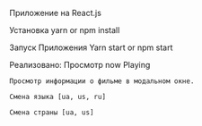 Приложение на React.js


Установка yarn or npm install

Запуск Приложения Yarn start or npm start

Реализовано:
    Просмотр now Playing
    
    Просмотр информации о фильме в модальном окне.
    
    Смена языка [ua, us, ru]
    
    Смена страны [ua, us]
